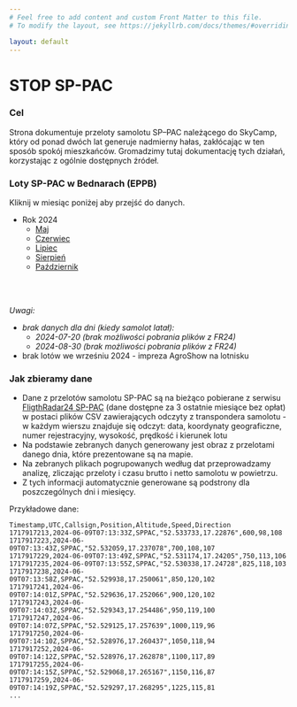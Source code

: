 ```yaml
---
# Feel free to add content and custom Front Matter to this file.
# To modify the layout, see https://jekyllrb.com/docs/themes/#overriding-theme-defaults

layout: default
---
```

# STOP SP-PAC

### Cel
Strona dokumentuje przeloty samolotu SP–PAC należącego do SkyCamp, który od ponad dwóch lat generuje nadmierny hałas, zakłócając w ten sposób spokój mieszkańców. Gromadzimy tutaj dokumentację tych działań, korzystając z ogólnie dostępnych źródeł.

### Loty SP-PAC w Bednarach (EPPB)
Kliknij w miesiąc poniżej aby przejść do danych.

* Rok 2024
  * [Maj](./2024/2024-05/)
  * [Czerwiec](./2024/2024-06/)
  * [Lipiec](./2024/2024-07/)
  * [Sierpień](./2024/2024-08/)
  * [Październik](./2024/2024-10/)
<br>
<br>

*Uwagi:*
* *brak danych dla dni (kiedy samolot latał):*
  * *2024-07-20 (brak możliwości pobrania plików z FR24)*
  * *2024-08-30 (brak możliwości pobrania plików z FR24)*
* brak lotów we wrześniu 2024 - impreza AgroShow na lotnisku

### Jak zbieramy dane
* Dane z przelotów samolotu SP-PAC są na bieżąco pobierane z serwisu [FligthRadar24 SP-PAC](https://www.flightradar24.com/data/aircraft/sp-pac) (dane dostępne za 3 ostatnie miesiące bez opłat) w postaci plików CSV zawierających odczyty z transpondera samolotu - w każdym wierszu znajduje się odczyt: data, koordynaty geograficzne, numer rejestracyjny, wysokość, prędkość i kierunek lotu
* Na podstawie zebranych danych generowany jest obraz z przelotami danego dnia, które prezentowane są na mapie.
* Na zebranych plikach pogrupowanych według dat przeprowadzamy analizę, zliczając przeloty i czasu brutto i netto samolotu w powietrzu.
* Z tych informacji automatycznie generowane są podstrony dla poszczególnych dni i miesięcy.


Przykładowe dane:
```
Timestamp,UTC,Callsign,Position,Altitude,Speed,Direction
1717917213,2024-06-09T07:13:33Z,SPPAC,"52.533733,17.22876",600,98,108
1717917223,2024-06-09T07:13:43Z,SPPAC,"52.532059,17.237078",700,108,107
1717917229,2024-06-09T07:13:49Z,SPPAC,"52.531174,17.24205",750,113,106
1717917235,2024-06-09T07:13:55Z,SPPAC,"52.530338,17.24728",825,118,103
1717917238,2024-06-09T07:13:58Z,SPPAC,"52.529938,17.250061",850,120,102
1717917241,2024-06-09T07:14:01Z,SPPAC,"52.529636,17.252066",900,120,102
1717917243,2024-06-09T07:14:03Z,SPPAC,"52.529343,17.254486",950,119,100
1717917247,2024-06-09T07:14:07Z,SPPAC,"52.529125,17.257639",1000,119,96
1717917250,2024-06-09T07:14:10Z,SPPAC,"52.528976,17.260437",1050,118,94
1717917252,2024-06-09T07:14:12Z,SPPAC,"52.528976,17.262878",1100,117,89
1717917255,2024-06-09T07:14:15Z,SPPAC,"52.529068,17.265167",1150,116,87
1717917259,2024-06-09T07:14:19Z,SPPAC,"52.529297,17.268295",1225,115,81
...
```
